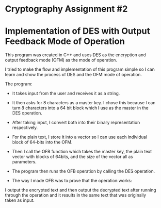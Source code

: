 # Cryptography Assignment #2
# Implementation of DES with Output Feedback Mode of Operation



This program was created in C++ and uses DES as the encryption and output feedback mode (OFM) as the mode of operation.


I tried to make the flow and implementation of this program simple so I can learn and show the process of DES and the OFM mode of operation.

The program:

- It takes input from the user and receives it as a string.

- It then asks for 8 characters as a master key. I chose this because I can turn 8 characters into a 64 bit block which I use as the master in the DES operation.

- After taking input, I convert both into their binary representation respectively.

- For the plain text, I store it into a vector so I can use each individual block of 64-bits into the OFM.

- Then I call the OFB function which takes the master key, the plain text vector with blocks of 64bits, and the size of the vector all as parameters.

- The program then runs the OFB operation by calling the DES operation. 

- The way I made OFB was to prove that the operation works:

I output the encrypted text and then output the decrypted text after running through the operation and it results in the same text that was originally taken as input.

